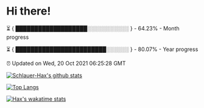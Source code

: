 # Hi there!

⏳ { ███████████████████░░░░░░░░░░░ } - 64.23% - Month progress

⏳ { ████████████████████████░░░░░░ } - 80.07% - Year progress

⏰ Updated on Wed, 20 Oct 2021 06:25:28 GMT


[![Schlauer-Hax's github stats](https://github-readme-stats.vercel.app/api?username=Schlauer-Hax&show_icons=true&theme=dark&count_private=true)](https://github.com/Schlauer-Hax)


[![Top Langs](https://github-readme-stats.vercel.app/api/top-langs/?username=Schlauer-Hax&layout=compact&theme=dark)](https://github.com/Schlauer-Hax?tab=repositories)


[![Hax's wakatime stats](https://github-readme-stats.vercel.app/api/wakatime?username=Hax&theme=dark)](https://wakatime.com/@Hax)

